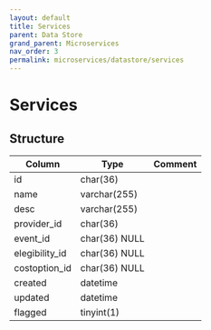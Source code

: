 ```yaml
---
layout: default
title: Services
parent: Data Store
grand_parent: Microservices
nav_order: 3
permalink: microservices/datastore/services
---
```


# Services

## Structure

| Column         | Type          | Comment |
|----------------|---------------|---------|
| id             | char(36)      |         |
| name           | varchar(255)  |         |
| desc           | varchar(255)  |         |
| provider_id    | char(36)      |         |
| event_id       | char(36) NULL |         |
| elegibility_id | char(36) NULL |         |
| costoption_id  | char(36) NULL |         |
| created        | datetime      |         |
| updated        | datetime      |         |
| flagged        | tinyint(1)    |         |
